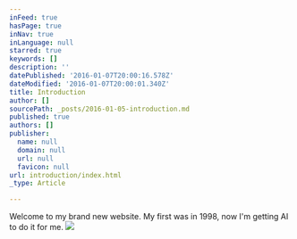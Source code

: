 ```yaml
---
inFeed: true
hasPage: true
inNav: true
inLanguage: null
starred: true
keywords: []
description: ''
datePublished: '2016-01-07T20:00:16.578Z'
dateModified: '2016-01-07T20:00:01.340Z'
title: Introduction
author: []
sourcePath: _posts/2016-01-05-introduction.md
published: true
authors: []
publisher:
  name: null
  domain: null
  url: null
  favicon: null
url: introduction/index.html
_type: Article

---
```

Welcome to my brand new website. My first was in 1998, now I'm getting AI to do it for me.
![](https://s3-us-west-2.amazonaws.com/the-grid-img/p/bb3f733cdd3c9425897ff0a5d9d6dc247d5b231b.jpg)